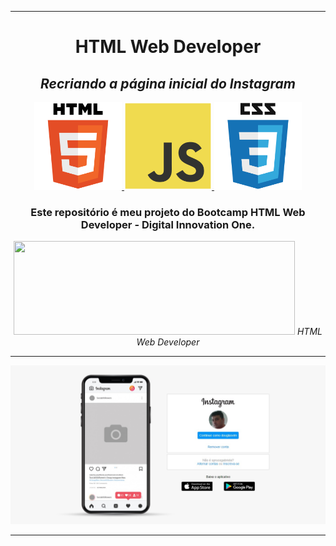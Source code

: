 <hr/>
<div align="center">
    <h1>HTML Web Developer</h1>
    <h2><i>Recriando a página inicial do Instagram</i></h2>
    <a href="https://www.w3.org/html/" target="_blank"> <img src="https://raw.githubusercontent.com/devicons/devicon/master/icons/html5/html5-original-wordmark.svg" alt="html5" width="140" height="140"/> </a>
    <a href="https://developer.mozilla.org/en-US/docs/Web/JavaScript" target="_blank"> <img src="https://raw.githubusercontent.com/devicons/devicon/master/icons/javascript/javascript-original.svg" alt="javascript" width="140" height="140"/> </a>
    <a href="https://www.w3schools.com/css/" target="_blank"> <img src="https://raw.githubusercontent.com/devicons/devicon/master/icons/css3/css3-original-wordmark.svg" alt="css3" width="140" height="140"/> </a> 

  <h3>Este repositório é meu projeto do Bootcamp HTML Web Developer - Digital Innovation One.</h3>
  <a href="https://digitalinnovation.one/sign-in"><img src="https://hermes.digitalinnovation.one/site/images/logo-footer.png" width="450" height="150"></a>
  <i>HTML Web Developer</i>
</div>
<hr/>
<div align="center">
    <img src="./index.jpg" />
    <hr/>
</div>
